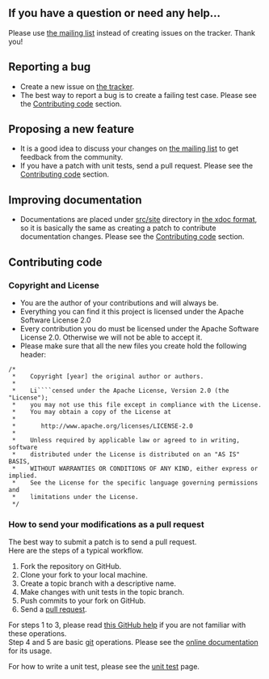 ## If you have a question or need any help...

Please use [the mailing list](http://groups.google.com/group/mybatis-user) instead of creating issues on the tracker. Thank you!

## Reporting a bug

- Create a new issue on [the tracker](https://github.com/mybatis/mybatis-3/issues).
- The best way to report a bug is to create a failing test case. Please see the [Contributing code](CONTRIBUTING.md#contributing-code) section.

## Proposing a new feature

- It is a good idea to discuss your changes on [the mailing list](http://groups.google.com/group/mybatis-user) to get feedback from the community.
- If you have a patch with unit tests, send a pull request. Please see the [Contributing code](CONTRIBUTING.md#contributing-code) section.


## Improving documentation

- Documentations are placed under [src/site](https://github.com/mybatis/mybatis-3/tree/master/src/site) directory in [the xdoc format](http://maven.apache.org/doxia/references/xdoc-format.html), so it is basically the same as creating a patch to contribute documentation changes. Please see the [Contributing code](CONTRIBUTING.md#contributing-code) section.

## Contributing code

### Copyright and License

- You are the author of your contributions and will always be.
- Everything you can find it this project is licensed under the Apache Software License 2.0
- Every contribution you do must be licensed under the Apache Software License 2.0. Otherwise we will not be able to accept it.
- Please make sure that all the new files you create hold the following header:

```
/*
 *    Copyright [year] the original author or authors.
 *
 *    Li````censed under the Apache License, Version 2.0 (the "License");
 *    you may not use this file except in compliance with the License.
 *    You may obtain a copy of the License at
 *
 *       http://www.apache.org/licenses/LICENSE-2.0
 *
 *    Unless required by applicable law or agreed to in writing, software
 *    distributed under the License is distributed on an "AS IS" BASIS,
 *    WITHOUT WARRANTIES OR CONDITIONS OF ANY KIND, either express or implied.
 *    See the License for the specific language governing permissions and
 *    limitations under the License.
 */
```

### How to send your modifications as a pull request

The best way to submit a patch is to send a pull request.  
Here are the steps of a typical workflow.

1. Fork the repository on GitHub.
2. Clone your fork to your local machine.
3. Create a topic branch with a descriptive name.
4. Make changes with unit tests in the topic branch.
5. Push commits to your fork on GitHub.
6. Send a [pull request](https://help.github.com/articles/using-pull-requests).

For steps 1 to 3, please read [this GitHub help](https://help.github.com/articles/fork-a-repo) if you are not familiar with these operations.  
Step 4 and 5 are basic [git](http://git-scm.com/) operations. Please see the [online documentation](http://git-scm.com/documentation) for its usage.

For how to write a unit test, please see the [unit test](https://github.com/mybatis/mybatis-3/wiki/Unit-Test) page.

